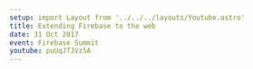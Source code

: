 ```yaml
---
setup: import Layout from '../../../layouts/Youtube.astro'
title: Extending Firebase to the web
date: 31 Oct 2017
event: Firebase Summit
youtube: puUqJTJVz5A
---
```

